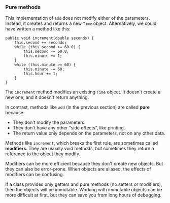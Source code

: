 ###  Pure methods


This implementation of `add` does not modify either of the parameters.
Instead, it creates and returns a new `Time` object.
Alternatively, we could have written a method like this:

```code
public void increment(double seconds) {
    this.second += seconds;
    while (this.second >= 60.0) {
        this.second -= 60.0;
        this.minute += 1;
    }
    while (this.minute >= 60) {
        this.minute -= 60;
        this.hour += 1;
    }
}
```

The `increment` method modifies an existing `Time` object.
It doesn't create a new one, and it doesn't return anything.


In contrast, methods like `add` (in the previous section) are called **pure** because:



*  They don't modify the parameters.
*  They don't have any other “side effects”, like printing.
*  The return value only depends on the parameters, not on any other data.



Methods like `increment`, which breaks the first rule, are sometimes called **modifiers**.
They are usually void methods, but sometimes they return a reference to the object they modify.

Modifiers can be more efficient because they don't create new objects.
But they can also be error-prone.
When objects are aliased, the effects of modifiers can be confusing.


If a class provides only getters and pure methods (no setters or modifiers), then the objects will be immutable.
Working with immutable objects can be more difficult at first, but they can save you from long hours of debugging.